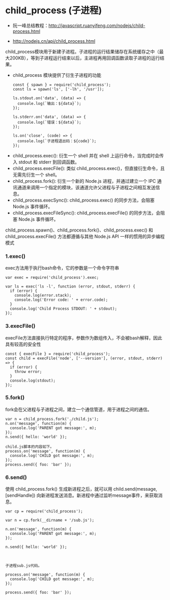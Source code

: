 # child_process (子进程)

* 阮一峰总结教程：http://javascript.ruanyifeng.com/nodejs/child-process.html

* http://nodejs.cn/api/child_process.html

child_process模块用于新建子进程。子进程的运行结果储存在系统缓存之中（最大200KB），等到子进程运行结束以后，主进程再用回调函数读取子进程的运行结果。

* child_process 模块提供了衍生子进程的功能
  ```
  const { spawn } = require('child_process');
  const ls = spawn('ls', ['-lh', '/usr']);

  ls.stdout.on('data', (data) => {
    console.log(`输出：${data}`);
  });

  ls.stderr.on('data', (data) => {
    console.log(`错误：${data}`);
  });

  ls.on('close', (code) => {
    console.log(`子进程退出码：${code}`);
  });
  ```

- child_process.exec(): 衍生一个 shell 并在 shell 上运行命令，当完成时会传入 stdout 和 stderr 到回调函数。
- child_process.execFile(): 类似 child_process.exec()，但直接衍生命令，且无需先衍生一个 shell。
- child_process.fork(): 衍生一个新的 Node.js 进程，并通过建立一个 IPC 通讯通道来调用一个指定的模块，该通道允许父进程与子进程之间相互发送信息。
- child_process.execSync(): child_process.exec() 的同步方法，会阻塞 Node.js 事件循环。
- child_process.execFileSync(): child_process.execFile() 的同步方法，会阻塞 Node.js 事件循环。

child_process.spawn()、child_process.fork()、child_process.exec() 和 child_process.execFile() 方法都遵循与其他 Node.js API 一样的惯用的异步编程模式

### 1.exec()

exec方法用于执行bash命令，它的参数是一个命令字符串
```
var exec = require('child_process').exec;

var ls = exec('ls -l', function (error, stdout, stderr) {
  if (error) {
    console.log(error.stack);
    console.log('Error code: ' + error.code);
  }
  console.log('Child Process STDOUT: ' + stdout);
});
```

### 3.execFile() 
execFile方法直接执行特定的程序，参数作为数组传入，不会被bash解释，因此具有较高的安全性
```
const { execFile } = require('child_process');
const child = execFile('node', ['--version'], (error, stdout, stderr) => {
  if (error) {
    throw error;
  }
  console.log(stdout);
});
```

### 5.fork()
fork会在父进程与子进程之间，建立一个通信管道，用于进程之间的通信。

```
var n = child_process.fork('./child.js');
n.on('message', function(m) {
  console.log('PARENT got message:', m);
});
n.send({ hello: 'world' });

child.js脚本的内容如下。
process.on('message', function(m) {
  console.log('CHILD got message:', m);
});
process.send({ foo: 'bar' });
```

### 6.send()
使用 child_process.fork() 生成新进程之后，就可以用 child.send(message, [sendHandle]) 向新进程发送消息。新进程中通过监听message事件，来获取消息。

```
var cp = require('child_process');

var n = cp.fork(__dirname + '/sub.js');

n.on('message', function(m) {
  console.log('PARENT got message:', m);
});

n.send({ hello: 'world' });



子进程sub.js代码。

process.on('message', function(m) {
  console.log('CHILD got message:', m);
});

process.send({ foo: 'bar' });
```
